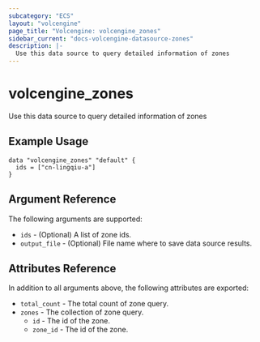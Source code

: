 ```yaml
---
subcategory: "ECS"
layout: "volcengine"
page_title: "Volcengine: volcengine_zones"
sidebar_current: "docs-volcengine-datasource-zones"
description: |-
  Use this data source to query detailed information of zones
---
```

# volcengine_zones
Use this data source to query detailed information of zones
## Example Usage
```hcl
data "volcengine_zones" "default" {
  ids = ["cn-lingqiu-a"]
}
```
## Argument Reference
The following arguments are supported:
* `ids` - (Optional) A list of zone ids.
* `output_file` - (Optional) File name where to save data source results.

## Attributes Reference
In addition to all arguments above, the following attributes are exported:
* `total_count` - The total count of zone query.
* `zones` - The collection of zone query.
  * `id` - The id of the zone.
  * `zone_id` - The id of the zone.


